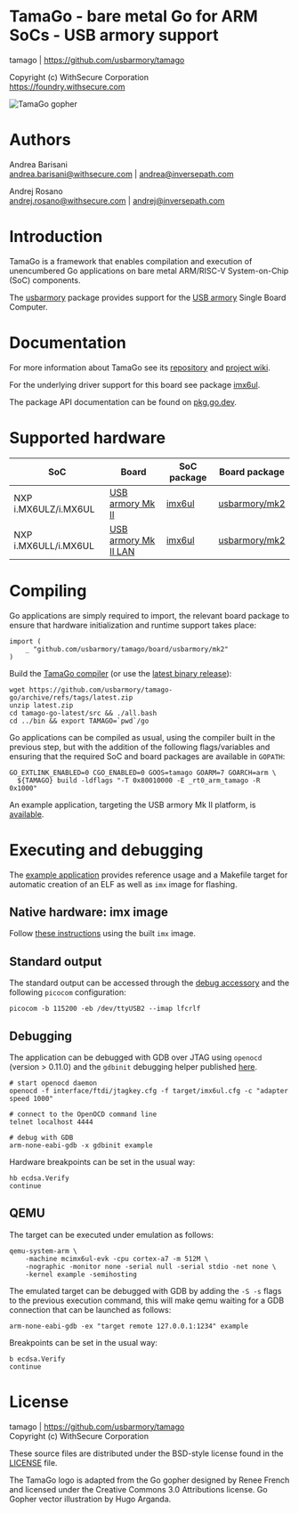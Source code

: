 TamaGo - bare metal Go for ARM SoCs - USB armory support
========================================================

tamago | https://github.com/usbarmory/tamago  

Copyright (c) WithSecure Corporation  
https://foundry.withsecure.com

![TamaGo gopher](https://github.com/usbarmory/tamago/wiki/images/tamago.svg?sanitize=true)

Authors
=======

Andrea Barisani  
andrea.barisani@withsecure.com | andrea@inversepath.com  

Andrej Rosano  
andrej.rosano@withsecure.com   | andrej@inversepath.com  

Introduction
============

TamaGo is a framework that enables compilation and execution of unencumbered Go
applications on bare metal ARM/RISC-V System-on-Chip (SoC) components.

The [usbarmory](https://github.com/usbarmory/tamago/tree/master/board/usbarmory)
package provides support for the [USB armory](https://github.com/usbarmory/usbarmory/wiki)
Single Board Computer.

Documentation
=============

For more information about TamaGo see its
[repository](https://github.com/usbarmory/tamago) and
[project wiki](https://github.com/usbarmory/tamago/wiki).

For the underlying driver support for this board see package
[imx6ul](https://github.com/usbarmory/tamago/tree/master/soc/nxp/imx6ul).

The package API documentation can be found on
[pkg.go.dev](https://pkg.go.dev/github.com/usbarmory/tamago).

Supported hardware
==================

| SoC                  | Board                                                                              | SoC package                                                              | Board package                                                                        |
|----------------------|------------------------------------------------------------------------------------|--------------------------------------------------------------------------|--------------------------------------------------------------------------------------|
| NXP i.MX6ULZ/i.MX6UL | [USB armory Mk II](https://github.com/usbarmory/usbarmory/wiki/Mk-II-Introduction) | [imx6ul](https://github.com/usbarmory/tamago/tree/master/soc/nxp/imx6ul) | [usbarmory/mk2](https://github.com/usbarmory/tamago/tree/master/board/usbarmory/mk2) |
| NXP i.MX6ULL/i.MX6UL | [USB armory Mk II LAN](https://github.com/usbarmory/usbarmory/wiki/Mk-II-LAN)      | [imx6ul](https://github.com/usbarmory/tamago/tree/master/soc/nxp/imx6ul) | [usbarmory/mk2](https://github.com/usbarmory/tamago/tree/master/board/usbarmory/mk2) |

Compiling
=========

Go applications are simply required to import, the relevant board package to
ensure that hardware initialization and runtime support takes place:

```golang
import (
	_ "github.com/usbarmory/tamago/board/usbarmory/mk2"
)
```

Build the [TamaGo compiler](https://github.com/usbarmory/tamago-go)
(or use the [latest binary release](https://github.com/usbarmory/tamago-go/releases/latest)):

```
wget https://github.com/usbarmory/tamago-go/archive/refs/tags/latest.zip
unzip latest.zip
cd tamago-go-latest/src && ./all.bash
cd ../bin && export TAMAGO=`pwd`/go
```

Go applications can be compiled as usual, using the compiler built in the
previous step, but with the addition of the following flags/variables and
ensuring that the required SoC and board packages are available in `GOPATH`:

```
GO_EXTLINK_ENABLED=0 CGO_ENABLED=0 GOOS=tamago GOARM=7 GOARCH=arm \
  ${TAMAGO} build -ldflags "-T 0x80010000 -E _rt0_arm_tamago -R 0x1000"
```

An example application, targeting the USB armory Mk II platform,
is [available](https://github.com/usbarmory/tamago-example).

Executing and debugging
=======================

The [example application](https://github.com/usbarmory/tamago-example)
provides reference usage and a Makefile target for automatic creation of an ELF
as well as `imx` image for flashing.

Native hardware: imx image
--------------------------

Follow [these instructions](https://github.com/usbarmory/usbarmory/wiki/Boot-Modes-(Mk-II)#flashing-bootable-images-on-externalinternal-media)
using the built `imx` image.

Standard output
---------------

The standard output can be accessed through the
[debug accessory](https://github.com/usbarmory/usbarmory/tree/master/hardware/mark-two-debug-accessory)
and the following `picocom` configuration:

```
picocom -b 115200 -eb /dev/ttyUSB2 --imap lfcrlf
```

Debugging
---------

The application can be debugged with GDB over JTAG using `openocd` (version >
0.11.0) and the `gdbinit` debugging helper published
[here](https://github.com/usbarmory/tamago/tree/master/_dev).

```
# start openocd daemon
openocd -f interface/ftdi/jtagkey.cfg -f target/imx6ul.cfg -c "adapter speed 1000"

# connect to the OpenOCD command line
telnet localhost 4444

# debug with GDB
arm-none-eabi-gdb -x gdbinit example
```

Hardware breakpoints can be set in the usual way:

```
hb ecdsa.Verify
continue
```

QEMU
----

The target can be executed under emulation as follows:

```
qemu-system-arm \
	-machine mcimx6ul-evk -cpu cortex-a7 -m 512M \
	-nographic -monitor none -serial null -serial stdio -net none \
	-kernel example -semihosting
```

The emulated target can be debugged with GDB by adding the `-S -s` flags to the
previous execution command, this will make qemu waiting for a GDB connection
that can be launched as follows:

```
arm-none-eabi-gdb -ex "target remote 127.0.0.1:1234" example
```

Breakpoints can be set in the usual way:

```
b ecdsa.Verify
continue
```

License
=======

tamago | https://github.com/usbarmory/tamago  
Copyright (c) WithSecure Corporation

These source files are distributed under the BSD-style license found in the
[LICENSE](https://github.com/usbarmory/tamago/blob/master/LICENSE) file.

The TamaGo logo is adapted from the Go gopher designed by Renee French and
licensed under the Creative Commons 3.0 Attributions license. Go Gopher vector
illustration by Hugo Arganda.
